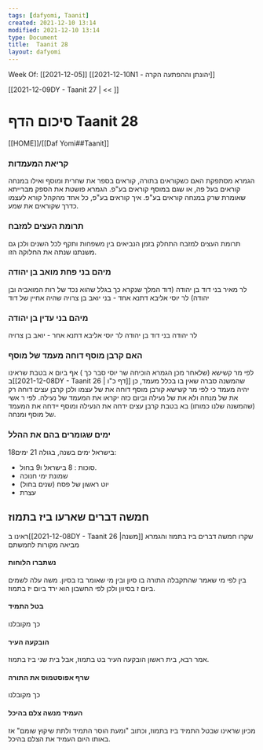 ```yaml
---
tags: [dafyomi, Taanit] 
created: 2021-12-10 13:14
modified: 2021-12-10 13:14
type: Document
title:  Taanit 28
layout: dafyomi
---
```

Week Of: [[2021-12-05]]
[[2021-12-10N1 -  יהונתן וההפתעה הקרה]]

[[2021-12-09DY - Taanit 27 | << ]] 

# סיכום הדף  Taanit 28

[[HOME]]/[[Daf Yomi##Taanit]]

### קריאת המעמדות 
הגמרא מסתפקת האם כשקוראים בתורה, קוראים בספר את שחרית ומוסף ואילו במנחה קוראים בעל פה, או שגם במוסף קוראים בע"פ.
הגמרא פושטת את הספק מברייתא שאומרת שרק במנחה קוראים בע"פ. 
איך קוראים בע"פ, כל אחד מהקהל קורא לעצמו כדרך שקוראים את שמע.

### תרומת העצים למזבח
תרומת העצים למזבח התחלק בזמן הנביאים בין משפחות ותקף לכל השנים ולכן גם משנתנו שנתה את החלוקה הזו.

### מיהם בני פחת מואב בן יהודה 
לר מאיר בני דוד בן יהודה (דוד המלך שנקרא כך בגלל שהוא נכד של רות המואביה ובן יהודה)
לר יוסי אליבא דתנא אחד - בני יואב בן צרויה שהיה אחיין של דוד
### מיהם בני עדין בן יהודה
לר יהודה בני דוד בן יהודה
לר יוסי אליבא דתנא אחר - יואב בן צרויה

### האם קרבן מוסף דוחה מעמד של מוסף
לפי מר קשישא (שלאחר מכן הגמרא הוכיחה שר יוסי סבר כך ) אף ביום א בטבת שראינו ב[[2021-12-08DY - Taanit 26 | דף כ"ו]] שהמשנה סברה שאין בו בכלל מעמד, כן יהיה מעמד כי לפי מר קשישא קורבן מוסף דוחה את של עצמו ולכן קרבן עצים דוחה רק את של מנחה ולא את של נעילה וביום כזה יקראו את המעמד של נעילה.
לפי ר אשי (שהמשנה שלנו כמותו) בא בטבת קרבן עצים ידחה את הנעילה ומוסף יידחה את המעמד של מוסף ומנחה.

### ימים שגומרים בהם את ההלל
18בישראל  ימים בשנה, בגולה 21 ימים:
- סוכות : 8 בישראל ו9 בחול.
- שמונת ימי חנוכה
- יוט ראשון של פסח (שנים בחול)
- עצרת

## חמשה דברים שארעו ביז בתמוז
ראינו ב[[2021-12-08DY - Taanit 26 |משנה]] שקרו חמשה דברים ביז בתמוז והגמרא מביאה מקורות לחמשתם
#### נשתברו הלוחות 
בין לפי מי שאמר שהתקבלה התורה בו סיון ובין מי שאומר בז בסיון. משה עלה לשמים ביום ז בסיוון ולכן לפי החשבון הוא ירד ביום יז בתמוז.
#### בטל התמיד
כך מקובלנו
#### הובקעה העיר 
אמר רבא, בית ראשון הובקעה העיר בט בתמוז, אבל בית שני ביז בתמוז. 
#### שרף אפוסטמוס את התורה
כך מקובלנו
#### העמיד מנשה צלם בהיכל
מכיון שראינו שבטל התמיד ביז בתמוז, וכתוב "ומעת הוסר התמיד ולתת שיקוץ שומם" אז באותו היום העמיד את הצלם בהיכל.
